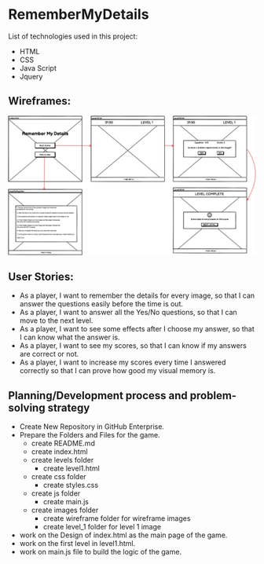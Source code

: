 # RememberMyDetails 
List of technologies used in this project:
- HTML
- CSS 
- Java Script
- Jquery

## Wireframes:
![wirefram](images/wireframe/RememberMyDetailsWireframe.png)


## User Stories:
- As a player, I want to remember the details for every image, so that I can answer the questions easily before the time is out.
- As a player, I want to answer all the Yes/No questions, so that I can move to the next level.
- As a player, I want to see some effects after I choose my answer, so that I can know what the answer is.
- As a player, I want to see my scores, so that I can know if my answers are correct or not.
- As a player, I want to increase my scores every time I answered correctly so that I can prove how good my visual memory is.

## Planning/Development process and problem-solving strategy
- Create New Repository in GitHub Enterprise.
- Prepare the Folders and Files for the game.
  - create README.md
  - create index.html
  - create levels folder
     - create level1.html
  - create css folder 
     - create styles.css
  - create js folder
     - create main.js
  - create images folder 
     - create wireframe folder for wireframe images 
     - create level_1 folder for level 1 image
 - work on the Design of index.html as the main page of the game.
 - work on the first level in level1.html.
 - work on main.js file to build the logic of the game. 
